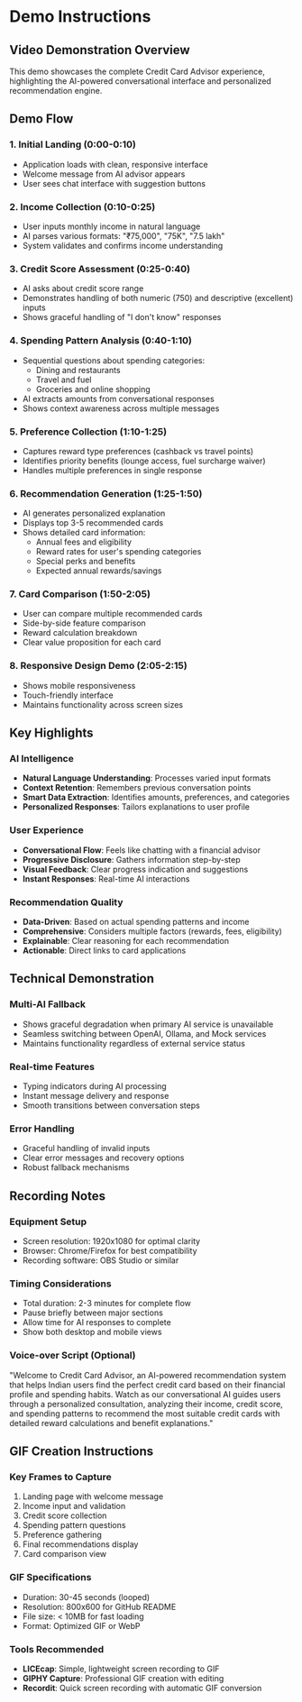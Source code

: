 # Demo Instructions

## Video Demonstration Overview

This demo showcases the complete Credit Card Advisor experience, highlighting the AI-powered conversational interface and personalized recommendation engine.

## Demo Flow

### 1. Initial Landing (0:00-0:10)
- Application loads with clean, responsive interface
- Welcome message from AI advisor appears
- User sees chat interface with suggestion buttons

### 2. Income Collection (0:10-0:25)
- User inputs monthly income in natural language
- AI parses various formats: "₹75,000", "75K", "7.5 lakh"
- System validates and confirms income understanding

### 3. Credit Score Assessment (0:25-0:40)
- AI asks about credit score range
- Demonstrates handling of both numeric (750) and descriptive (excellent) inputs
- Shows graceful handling of "I don't know" responses

### 4. Spending Pattern Analysis (0:40-1:10)
- Sequential questions about spending categories:
  - Dining and restaurants
  - Travel and fuel
  - Groceries and online shopping
- AI extracts amounts from conversational responses
- Shows context awareness across multiple messages

### 5. Preference Collection (1:10-1:25)
- Captures reward type preferences (cashback vs travel points)
- Identifies priority benefits (lounge access, fuel surcharge waiver)
- Handles multiple preferences in single response

### 6. Recommendation Generation (1:25-1:50)
- AI generates personalized explanation
- Displays top 3-5 recommended cards
- Shows detailed card information:
  - Annual fees and eligibility
  - Reward rates for user's spending categories
  - Special perks and benefits
  - Expected annual rewards/savings

### 7. Card Comparison (1:50-2:05)
- User can compare multiple recommended cards
- Side-by-side feature comparison
- Reward calculation breakdown
- Clear value proposition for each card

### 8. Responsive Design Demo (2:05-2:15)
- Shows mobile responsiveness
- Touch-friendly interface
- Maintains functionality across screen sizes

## Key Highlights

### AI Intelligence
- **Natural Language Understanding**: Processes varied input formats
- **Context Retention**: Remembers previous conversation points
- **Smart Data Extraction**: Identifies amounts, preferences, and categories
- **Personalized Responses**: Tailors explanations to user profile

### User Experience
- **Conversational Flow**: Feels like chatting with a financial advisor
- **Progressive Disclosure**: Gathers information step-by-step
- **Visual Feedback**: Clear progress indication and suggestions
- **Instant Responses**: Real-time AI interactions

### Recommendation Quality
- **Data-Driven**: Based on actual spending patterns and income
- **Comprehensive**: Considers multiple factors (rewards, fees, eligibility)
- **Explainable**: Clear reasoning for each recommendation
- **Actionable**: Direct links to card applications

## Technical Demonstration

### Multi-AI Fallback
- Shows graceful degradation when primary AI service is unavailable
- Seamless switching between OpenAI, Ollama, and Mock services
- Maintains functionality regardless of external service status

### Real-time Features
- Typing indicators during AI processing
- Instant message delivery and response
- Smooth transitions between conversation steps

### Error Handling
- Graceful handling of invalid inputs
- Clear error messages and recovery options
- Robust fallback mechanisms

## Recording Notes

### Equipment Setup
- Screen resolution: 1920x1080 for optimal clarity
- Browser: Chrome/Firefox for best compatibility
- Recording software: OBS Studio or similar

### Timing Considerations
- Total duration: 2-3 minutes for complete flow
- Pause briefly between major sections
- Allow time for AI responses to complete
- Show both desktop and mobile views

### Voice-over Script (Optional)
"Welcome to Credit Card Advisor, an AI-powered recommendation system that helps Indian users find the perfect credit card based on their financial profile and spending habits. Watch as our conversational AI guides users through a personalized consultation, analyzing their income, credit score, and spending patterns to recommend the most suitable credit cards with detailed reward calculations and benefit explanations."

## GIF Creation Instructions

### Key Frames to Capture
1. Landing page with welcome message
2. Income input and validation
3. Credit score collection
4. Spending pattern questions
5. Preference gathering
6. Final recommendations display
7. Card comparison view

### GIF Specifications
- Duration: 30-45 seconds (looped)
- Resolution: 800x600 for GitHub README
- File size: < 10MB for fast loading
- Format: Optimized GIF or WebP

### Tools Recommended
- **LICEcap**: Simple, lightweight screen recording to GIF
- **GIPHY Capture**: Professional GIF creation with editing
- **Recordit**: Quick screen recording with automatic GIF conversion

